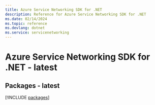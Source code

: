 ```yaml
---
title: Azure Service Networking SDK for .NET
description: Reference for Azure Service Networking SDK for .NET
ms.date: 02/14/2024
ms.topic: reference
ms.devlang: dotnet
ms.service: servicenetworking
---
```

# Azure Service Networking SDK for .NET - latest
## Packages - latest
[!INCLUDE [packages](service-networking-index.md)]